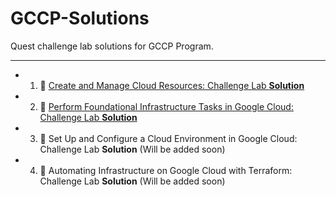 # GCCP-Solutions
Quest challenge lab solutions for GCCP Program.
<hr>

* 1. 🔗  [Create and Manage Cloud Resources: Challenge Lab **Solution**](https://github.com/Ankushdas178/GCCP-Solutions/blob/main/Create%20and%20Manage%20Cloud%20Resources:%20Challenge%20Lab.md)

* 2. 🔗   [Perform Foundational Infrastructure Tasks in Google Cloud: Challenge Lab **Solution**](https://github.com/Ankushdas178/GCCP-Solutions/blob/main/Perform%20Foundational%20Infrastructure%20Tasks%20in%20Google%20Cloud:%20Challenge%20Lab.md)
* 3. 🔗 Set Up and Configure a Cloud Environment in Google Cloud: Challenge Lab **Solution**  (Will be added soon)

* 4. 🔗 Automating Infrastructure on Google Cloud with Terraform: Challenge Lab **Solution**  (Will be added soon)
